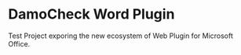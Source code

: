 # DamoCheck Word Plugin
 
Test Project exporing the new ecosystem of Web Plugin for Microsoft Office.


